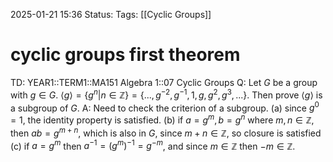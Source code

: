 2025-01-21 15:36
Status: 
Tags: [[Cyclic Groups]]
# cyclic groups first theorem

TD: YEAR1::TERM1::MA151 Algebra 1::07 Cyclic Groups
Q: Let $G$ be a group with $g\in G$. $⟨g⟩ = \{g^{n} | n ∈ \mathbb{Z}\} = \{. . . , g^{−2} , g^{−1} , 1, g, g^{2} , g^{3} , . . . \}$. Then prove $⟨g⟩$ is a subgroup of $G$.
A: Need to check the criterion of a subgroup.
(a) since $g^{0}=1$, the identity property is satisfied.
(b) if $a=g^{m},b=g^{n}$ where $m,n\in \mathbb{Z}$, then $ab=g^{m+n}$, which is also in $G$, since $m+n\in \mathbb{Z}$, so closure is satisfied
(c) if $a=g^{m}$ then $a^{-1}=(g^{m})^{-1}=g^{-m}$, and since $m\in \mathbb{Z}$ then $-m\in \mathbb{Z}$. 
<!--ID: 1737476654811-->
